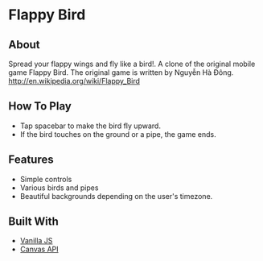 # Flappy Bird

## About
Spread your flappy wings and fly like a bird!.
A clone of the original mobile game Flappy Bird.
The original game is written by Nguyễn Hà Đông.
http://en.wikipedia.org/wiki/Flappy_Bird

## How To Play
* Tap spacebar to make the bird fly upward.
* If the bird touches on the ground or a pipe, the game ends.

## Features 
* Simple controls
* Various birds and pipes
* Beautiful backgrounds depending on the user's timezone.

## Built With
* [Vanilla JS](http://vanilla-js.com/)
* [Canvas API](https://developer.mozilla.org/kab/docs/Web/API/Canvas_API)
